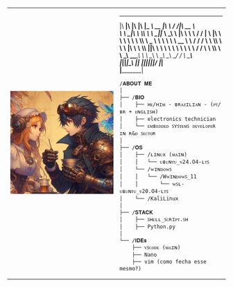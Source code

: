 <table>
  <tr>
    <td style="width: 50%;">
       <img src="https://github.com/gustcandi/GustavoCandido/blob/main/asuka&nameless.jpeg" alt="hopeless" style="width: 200%; border: none;"/>
    </td>
    <td style="width: 50%; vertical-align: top;">
      <p style="font-family: monospace; font-size: 16px;">
       
 ________  ___  ___  ________  _________  ________  ___      ___ ________         
|\   ____\|\  \|\  \|\   ____\|\___   ___\\   __  \|\  \    /  /|\   __  \        
\ \  \___|\ \  \\\  \ \  \___|\|___ \  \_\ \  \|\  \ \  \  /  / | \  \|\  \       
 \ \  \  __\ \  \\\  \ \_____  \   \ \  \ \ \   __  \ \  \/  / / \ \  \\\  \      
  \ \  \|\  \ \  \\\  \|____|\  \   \ \  \ \ \  \ \  \ \    / /   \ \  \\\  \     
   \ \_______\ \_______\____\_\  \   \ \__\ \ \__\ \__\ \__/ /     \ \_______\    
    \|_______|\|_______|\_________\   \|__|  \|__|\|__|\|__|/       \|_______|    
                       \|_________|                                               

</p>

    /𝐀𝐁𝐎𝐔𝐓 𝐌𝐄
    │
    ├── /𝐁𝐈𝐎
    │    ├── ʜᴇ/ʜɪᴍ - ʙʀᴀᴢɪʟɪᴀɴ - (ᴘᴛ/ʙʀ + ᴇɴɢʟɪꜱʜ)
    │    ├── electronics technician
    │    └── ᴇᴍʙᴇᴅᴅᴇᴅ ꜱʏꜱᴛᴇᴍꜱ ᴅᴇᴠᴇʟᴏᴘᴇʀ ɪɴ ʀ&ᴅ ꜱᴇᴄᴛᴏʀ
    │
    ├── /𝐎𝐒
    │    ├── /ʟɪɴᴜx (ᴍᴀɪɴ)
    │    │   └── ᴜʙᴜɴᴛᴜ_ᴠ𝟤𝟦.𝟢𝟦-ʟᴛꜱ
    │    └── /ᴡɪɴᴅᴏᴡꜱ
    │    │   └── /Wᴡɪɴᴅᴏᴡꜱ_𝟣𝟣
    │    │       └── ᴡꜱʟ-ᴜʙᴜɴᴛᴜ_ᴠ20.𝟢4-ʟᴛꜱ
    │    └── /KaliLinux 
    │
    ├── /𝐒𝐓𝐀𝐂𝐊
    │    ├── ꜱʜᴇʟʟ_ꜱᴄʀɪᴘᴛ.ꜱʜ
    │    ├── Python.py
    │
    └── /𝐈𝐃𝐄𝐬
        ├── ᴠꜱᴄᴏᴅᴇ (ᴍᴀɪɴ)
        ├── Nano
        ├── vim (como fecha esse mesmo?)
        
        
  </tr>
</table>





                                                                                                          
                                                                                                          
